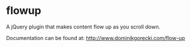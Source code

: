flowup
======

A jQuery plugin that makes content flow up as you scroll down.

Documentation can be found at: http://www.dominikgorecki.com/flow-up
